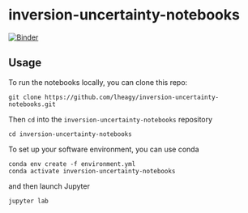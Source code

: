 # inversion-uncertainty-notebooks

[![Binder](https://mybinder.org/badge_logo.svg)](https://mybinder.org/v2/gh/lheagy/inversion-uncertainty-notebooks/master)

## Usage

To run the notebooks locally, you can clone this repo:
```
git clone https://github.com/lheagy/inversion-uncertainty-notebooks.git
```
Then `cd` into the `inversion-uncertainty-notebooks` repository
```
cd inversion-uncertainty-notebooks
```
To set up your software environment, you can use conda
```
conda env create -f environment.yml
conda activate inversion-uncertainty-notebooks
```
and then launch Jupyter
```
jupyter lab
```
